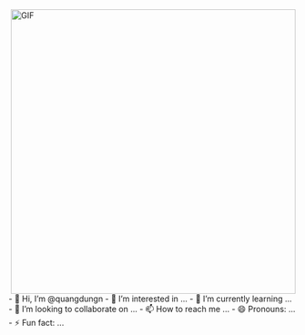 <img hight="400" width="500" alt="GIF" align="right" src="https://abimation.com/gifs">
- 👋 Hi, I’m @quangdungn
- 👀 I’m interested in ...
- 🌱 I’m currently learning ...
- 💞️ I’m looking to collaborate on ...
- 📫 How to reach me ...
- 😄 Pronouns: ...
- ⚡ Fun fact: ...

<!---
quangdungn/quangdungn is a ✨ special ✨ repository because its `README.md` (this file) appears on your GitHub profile.
You can click the Preview link to take a look at your changes.
--->
